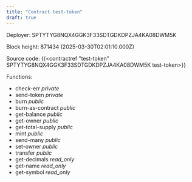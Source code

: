 ```yaml
---
title: "Contract test-token"
draft: true
---
```

Deployer: SPTYTYG8NQX4GGK3F33SDTGDKDPZJA4KA08DWM5K


 



Block height: 871434 (2025-03-30T02:01:10.000Z)

Source code: {{<contractref "test-token" SPTYTYG8NQX4GGK3F33SDTGDKDPZJA4KA08DWM5K test-token>}}

Functions:

* check-err _private_
* send-token _private_
* burn _public_
* burn-as-contract _public_
* get-balance _public_
* get-owner _public_
* get-total-supply _public_
* mint _public_
* send-many _public_
* set-owner _public_
* transfer _public_
* get-decimals _read_only_
* get-name _read_only_
* get-symbol _read_only_
